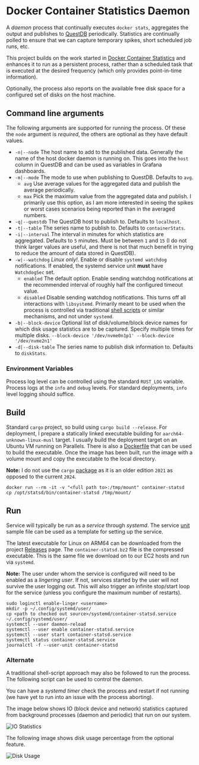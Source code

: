 # Docker Container Statistics Daemon

A *daemon* process that continually executes `docker stats`, aggregates the output and 
publishes to [QuestDB](https://questdb.com/) periodically. Statistics are continually polled
to ensure that we can capture temporary spikes, short scheduled job runs, etc.

This project builds on the work started in [Docker Container Statistics](Docker-Container-Statistics.md)
and enhances it to run as a persistent process, rather than a scheduled task that is
executed at the desired frequency (which only provides point-in-time information).

Optionally, the process also reports on the available free disk space for a configured
set of disks on the host machine.

## Command line arguments
The following arguments are supported for running the process.  Of these the
`node` argument is *required*, the others are optional as they have default values.

* `-n|--node` The host name to add to the published data.  Generally the name of the
  host docker daemon is running on.  This goes into the `host` column in QuestDB
  and can be used as variables in Grafana dashboards.
* `-m|--mode` The mode to use when publishing to QuestDB.  Defaults to `avg`.
  * `avg` Use average values for the aggregated data and publish the average periodically. 
  * `max` Pick the maximum value from the aggregated data and publish.  I primarily
    use this option, as I am more interested in seeing the spikes or worst cases scenarios
    being reported than in the averaged numbers.
* `-q|--questdb` The QuestDB host to publish to.  Defaults to `localhost`.
* `-t|--table` The series name to publish to.  Defaults to `containerStats`.
* `-i|--interval` The interval in minutes for which statistics are aggregated.
  Defaults to `5` minutes.  Must be between `1` and `15` (I do not think larger
  values are useful, and there is not that much benefit in trying to reduce the
  amount of data stored in QuestDB).
* `-w|--watchdog` *Linux only!*.  Enable or disable `systemd watchdog` notifications.
  If enabled, the systemd service unit **must** have `WatchdogSec` set.
  * `enabled` The default option.  Enable sending watchdog notifications at the
    recommended interval of roughly half the configured timeout value.
  * `disabled` Disable sending watchdog notifications.  This turns off all interactions
  with `libsystemd`.  Primarily meant to be used when the process is controlled via
  traditional [shell scripts](#alternate) or similar mechanisms, and not under `systemd`.
* `-b|--block-device` Optional list of disk/volume/block device names for which disk 
  usage statistics are to be captured.  Specify multiple times for multiple disks.
  `--block-device '/dev/nvme0n1p1' --block-device '/dev/nvme2n1'`
* `-d|--disk-table` The series name to publish disk information to.  Defaults to `diskStats`.

### Environment Variables
Process log level can be controlled using the standard `RUST_LOG` variable.  Process
logs at the `info` and `debug` levels.  For standard deployments, `info` level
logging should suffice. 

## Build
Standard `cargo` project, so build using `cargo build --release`.  For deployment,
I prepare a statically linked executable building for `aarch64-unknown-linux-musl`
target.  I usually build the deployment target on an Ubuntu VM running on Parallels.
There is also a [Dockerfile](https://github.com/sptrakesh/container-statsd/blob/main/docker/Dockerfile)
that can be used to build the executable.  Once the image has been built, run the 
image with a volume mount and copy the executable to the local directory.

**Note:** I do not use the `cargo` [package](https://pkgs.alpinelinux.org/packages)
as it is an older edition `2021` as opposed to the current `2024`.

```shell
docker run --rm -it -v "<full path to>:/tmp/mount" container-statsd
cp /opt/statsd/bin/container-statsd /tmp/mount/
```

## Run
Service will typically be run as a *service* through *systemd*.  The service
[unit](https://github.com/sptrakesh/container-statsd/blob/main/systemd/container-statsd.service)
sample file can be used as a template for setting up the service.

The latest executable for Linux on ARM64 can be downloaded from the project
[Releases](https://github.com/sptrakesh/container-statsd/releases) page.
The `container-statsd.bz2` file is the compressed executable.  This is the same file we
download on to our EC2 hosts and run via `systemd`.

**Note:** The user under whom the service is configured will need to be 
enabled as a *lingering user*.  If not, services started by the user will not
survive the user logging out.  This will also trigger an infinite stop/start
loop for the service (unless you configure the maximum number of restarts).

```shell
sudo loginctl enable-linger <username>
mkdir -p ~/.config/systemd/user/
cp <path to checked out source>/systemd/container-statsd.service ~/.config/systemd/user/
systemctl --user daemon-reload
systemctl --user enable container-statsd.service
systemctl --user start container-statsd.service
systemctl status container-statsd.service
journalctl -f --user-unit container-statsd
```

### Alternate
A traditional shell-script approach may also be followed to run the process.
The following script can be used to control the daemon.

<code-block lang="SHELL" src="container-stats/run.sh" collapsible="true"/>

You can have a *systemd timer* check the process and restart if not running (we have
yet to run into an issue with the process aborting).

<include from="Docker-Container-Statistics.md" element-id="docker-stats-table"/>

The image below shows IO (block device and network) statistics captured from
background processes (daemon and periodic) that run on our system.

<img src="container-stats-io.png" alt="IO Statistics" thumbnail="true"/>

The following image shows disk usage percentage from the optional feature.

<img src="container-stats-disk.png" alt="Disk Usage" thumbnail="true"/>